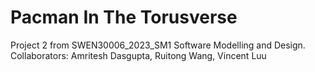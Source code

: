 # Pacman In The Torusverse

Project 2 from SWEN30006_2023_SM1 Software Modelling and Design. \
Collaborators: Amritesh Dasgupta, Ruitong Wang, Vincent Luu
